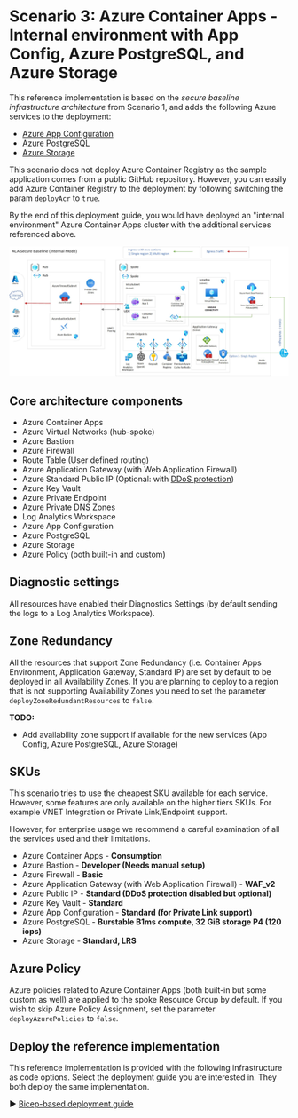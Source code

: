 # Scenario 3: Azure Container Apps - Internal environment with App Config, Azure PostgreSQL, and Azure Storage

This reference implementation is based on the *secure baseline infrastructure architecture* from Scenario 1, and adds the following Azure services to the deployment:

- [Azure App Configuration](https://learn.microsoft.com/azure/azure-app-configuration/overview)
- [Azure PostgreSQL](https://learn.microsoft.com/azure/postgresql/overview)
- [Azure Storage](https://learn.microsoft.com/azure/storage/common-storage-services)

This scenario does not deploy Azure Container Registry as the sample application comes from a public GitHub repository. However, you can easily add Azure Container Registry to the deployment by following switching the param `deployAcr` to `true`.

By the end of this deployment guide, you would have deployed an "internal environment" Azure Container Apps cluster with the additional services referenced above.

![Architectural diagram showing an Azure Container Apps deployment in a spoke virtual network.](../../docs/media/acaInternal/aca-internal.jpg)

## Core architecture components

- Azure Container Apps
- Azure Virtual Networks (hub-spoke)
- Azure Bastion
- Azure Firewall
- Route Table (User defined routing)
- Azure Application Gateway (with Web Application Firewall)
- Azure Standard Public IP (Optional: with [DDoS protection](https://learn.microsoft.com/azure/ddos-protection/ddos-protection-sku-comparison#skus))
- Azure Key Vault
- Azure Private Endpoint
- Azure Private DNS Zones
- Log Analytics Workspace
- Azure App Configuration
- Azure PostgreSQL
- Azure Storage
- Azure Policy (both built-in and custom)

## Diagnostic settings

All resources have enabled their Diagnostics Settings (by default sending the logs to a Log Analytics Workspace).

## Zone Redundancy

All the resources that support Zone Redundancy (i.e. Container Apps Environment, Application Gateway, Standard IP) are set by default to be deployed in all Availability Zones. If you are planning to deploy to a region that is not supporting Availability Zones you need to set the  parameter  `deployZoneRedundantResources` to `false`.

**TODO:**

- Add availability zone support if available for the new services (App Config, Azure PostgreSQL, Azure Storage)

## SKUs

This scenario tries to use the cheapest SKU available for each service. However, some features are only available on the higher tiers SKUs.
For example VNET Integration or Private Link/Endpoint support.

However, for enterprise usage we recommend a careful examination of all the services used and their limitations.

- Azure Container Apps - **Consumption**
- Azure Bastion - **Developer (Needs manual setup)**
- Azure Firewall - **Basic**
- Azure Application Gateway (with Web Application Firewall) - **WAF_v2**
- Azure Public IP - **Standard (DDoS protection disabled but optional)**
- Azure Key Vault - **Standard**
- Azure App Configuration - **Standard (for Private Link support)**
- Azure PostgreSQL - **Burstable B1ms compute, 32 GiB storage P4 (120 iops)**
- Azure Storage - **Standard, LRS**

## Azure Policy

Azure policies related to Azure Container Apps (both built-in but some custom as well) are applied to the spoke Resource Group by default. If you wish to skip Azure Policy Assignment, set the parameter `deployAzurePolicies` to `false`.

## Deploy the reference implementation

This reference implementation is provided with the following infrastructure as code options. Select the deployment guide you are interested in. They both deploy the same implementation.

:arrow_forward: [Bicep-based deployment guide](./bicep)

